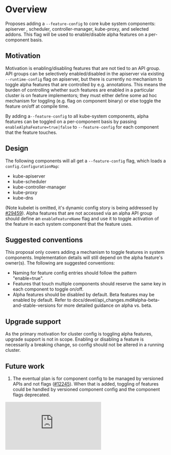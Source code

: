 # Overview

Proposes adding a `--feature-config` to core kube system components:
apiserver , scheduler, controller-manager, kube-proxy, and selected addons.
This flag will be used to enable/disable alpha features on a per-component basis.

## Motivation

Motivation is enabling/disabling features that are not tied to
an API group. API groups can be selectively enabled/disabled in the
apiserver via existing `--runtime-config` flag on apiserver, but there is
currently no mechanism to toggle alpha features that are controlled by
e.g. annotations. This means the burden of controlling whether such
features are enabled in a particular cluster is on feature implementors;
they must either define some ad hoc mechanism for toggling (e.g. flag
on component binary) or else toggle the feature on/off at compile time.

By adding a`--feature-config` to all kube-system components, alpha features
can be toggled on a per-component basis by passing `enableAlphaFeature=true|false`
to `--feature-config` for each component that the feature touches.

## Design

The following components will all get a `--feature-config` flag,
which loads a `config.ConfigurationMap`:

- kube-apiserver
- kube-scheduler
- kube-controller-manager
- kube-proxy
- kube-dns

(Note kubelet is omitted, it's dynamic config story is being addressed
by [#29459](https://issues.k8s.io/29459)). Alpha features that are not accessed via an alpha API
group should define an `enableFeatureName` flag and use it to toggle
activation of the feature in each system component that the feature
uses.

## Suggested conventions

This proposal only covers adding a mechanism to toggle features in
system components. Implementation details will still depend on the alpha
feature's owner(s). The following are suggested conventions:

- Naming for feature config entries should follow the pattern
  "enable<FeatureName>=true".
- Features that touch multiple components should reserve the same key
  in each component to toggle on/off.
- Alpha features should be disabled by default. Beta features may
  be enabled by default. Refer to docs/devel/api_changes.md#alpha-beta-and-stable-versions
  for more detailed guidance on alpha vs. beta.

## Upgrade support

As the primary motivation for cluster config is toggling alpha
features, upgrade support is not in scope. Enabling or disabling
a feature is necessarily a breaking change, so config should
not be altered in a running cluster.

## Future work

1. The eventual plan is for component config to be managed by versioned
APIs and not flags ([#12245](https://issues.k8s.io/12245)). When that is added, toggling of features
could be handled by versioned component config and the component flags
deprecated.

<!-- BEGIN MUNGE: GENERATED_ANALYTICS -->
[![Analytics](https://kubernetes-site.appspot.com/UA-36037335-10/GitHub/docs/proposals/runtimeconfig.md?pixel)]()
<!-- END MUNGE: GENERATED_ANALYTICS -->
